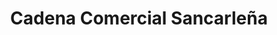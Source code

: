 ---
title: "Cadena Comercial Sancarleña"
url: /florencia/cadena-comercial-sancarlena/
shop: Supermarkt
---